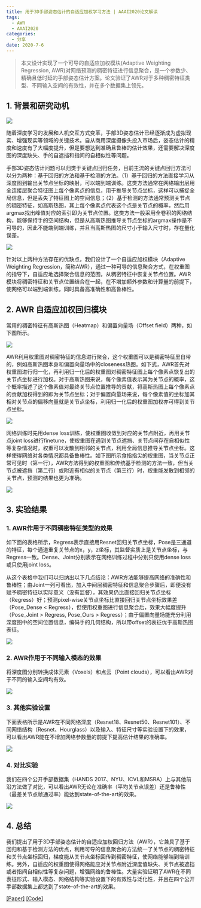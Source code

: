 ```yaml
---
title: 用于3D手部姿态估计的自适应加权学习方法 | AAAI2020论文解读
tags:
  - AWR
  - AAAI2020
categories:
  - 分享
date: 2020-7-6
---
```

> 本文设计实现了一个可导的自适应加权模块(Adaptive Weighting Regression, AWR)对网络预测的稠密特征进行信息聚合，是一个参数少、精确且低时延的手部姿态估计方案。论文验证了AWR对于多种稠密特征类型、不同输入空间的有效性，并在多个数据集上领先。

<!--more-->

## 1. 背景和研究动机

![](https://cdn.jsdelivr.net/gh/Elody-07/PicBed/20200706184422.png)

 随着深度学习的发展和人机交互方式变革，手部3D姿态估计已经逐渐成为虚拟现实、增强现实等领域的关键技术。自从商用深度摄像头投入市场后，姿态估计的精度和速度有了大幅度提升，但是要想达到准确且鲁棒的估计效果，还需要解决深度图的深度缺失、手的自遮挡和指间的自相似性等问题。

 手部3D姿态估计问题可以归类于关键点回归任务，目前主流的关键点回归方法可以分为两种：基于回归的方法和基于检测的方法。（1）基于回归的方法直接学习从深度图到输出关节点坐标的映射，可以端到端训练。这类方法通常在网络输出层用全连接层聚合特征图上每个像素点的信息，用于推导关节点坐标，这样可以捕捉全局信息，但是丢失了特征图上的空间信息；（2）基于检测的方法通常预测关节点的稠密特征，如高斯热图，其上每个像素点代表这个点是关节点的概率，然后用argmax找出峰值对应的索引即为关节点位置。这类方法一般采用全卷积的网络结构，能够保持手的空间结构，但是从高斯热图推导关节点坐标的argmax操作是不可导的，因此不能端到端训练，并且当高斯热图的尺寸小于输入尺寸时，存在量化误差。

 ![](https://cdn.jsdelivr.net/gh/Elody-07/PicBed/20200706185454.png)

针对以上两种方法存在的优缺点，我们设计了一个自适应加权模块（Adaptive Weighting Regression，简称AWR），通过一种可导的信息聚合方式，在权重图的指导下，自适应地选择聚合信息的范围，从稠密特征中恢复关节点位置。AWR模块将稠密特征和关节点位置结合在一起，在不增加额外参数和计算量的前提下，使网络可以端到端训练，同时具备高准确性和高鲁棒性。

## 2. AWR 自适应加权回归模块

常用的稠密特征有高斯热图（Heatmap）和偏置向量场（Offset field）两种，如下图所示。

![](https://cdn.jsdelivr.net/gh/Elody-07/PicBed/20200706185558.png)

AWR利用权重图对稠密特征的信息进行聚合，这个权重图可以是稠密特征里自带的，例如高斯热图本身和偏置向量场中的closeness热图。如下式，AWR首先对权重图进行归一化，再利用归一化后的权重图对稠密特征图上每个像素点恢复出的关节点坐标进行加权。对于高斯热图来说，每个像素值表示其为关节点的概率，这个概率描述了这个像素值对最终关节点位置推导的贡献，将高斯热图上每个像素点的贡献加权得到的即为关节点坐标；对于偏置向量场来说，每个像素值的坐标加其相对关节点的偏移向量就是关节点坐标，利用归一化后的权重图加权亦可得到关节点坐标。

![](https://cdn.jsdelivr.net/gh/Elody-07/PicBed/20200706185621.png)

网络训练时先用dense loss训练，使权重图收敛到对应的关节点附近，再用关节点joint loss进行finetune，使权重图在遇到关节点遮挡、关节点间存在自相似性等复杂情况时，权重可以发散到相邻的关节点，利用全局信息推导关节点坐标。这样使得网络对各类情况都具备鲁棒性。如下图所示食指指尖的权重图，当关节点正常可见时（第一行），AWR方法得到的权重图和传统基于检测的方法一致，但当关节点被遮挡（第二行）或附近有相似的关节点（第三行）时，权重能发散到相邻的关节点，预测的结果也更为准确。

![](https://cdn.jsdelivr.net/gh/Elody-07/PicBed/20200706185649.png)

## 3. 实验结果

### 1. AWR作用于不同稠密特征类型的效果
如下面的表格所示，Regress表示直接用Resnet回归关节点坐标，Pose是三通道的特征，每个通道重复关节点的x，y，z坐标，其监督实质上是关节点坐标，与Regress一致。Dense、Joint分别表示在网络训练过程中分别只使用dense loss或只使用joint loss。

从这个表格中我们可以归纳出以下几点结论：AWR方法能够提高网络的准确性和鲁棒性；由Joint一列可看出，加入中间层稠密特征和信息聚合步骤后，即便没有赋予稠密特征以实际意义（没有监督），其效果仍比直接回归关节点坐标（Regress）好；预测pixel-wise关节点坐标比直接回归关节点坐标效果差（Pose_Dense < Regress），但使用权重图进行信息聚合后，效果大幅度提升（Pose_Joint > Regress, Pose_Ours > Regress）；由于偏置向量场能充分利用深度图中的空间位置信息，编码手的几何结构，所以带offset的表征优于高斯热图表征。

![](https://cdn.jsdelivr.net/gh/Elody-07/PicBed/20200706185730.png)

### 2. AWR作用于不同输入模态的效果

将深度图分别转换成体元素（Voxels）和点云（Point clouds），可以看出AWR对于不同的输入空间均有效。

![](https://cdn.jsdelivr.net/gh/Elody-07/PicBed/20200706185845.png)

### 3. 其他实验设置

下面表格所示是AWR在不同网络深度（Resnet18、Resnet50、Resnet101）、不同网络结构（Resnet、Hourglass）以及输入、特征尺寸等实验设置下的效果，可以看出AWR能在不增加网络参数量的前提下提高估计结果的准确率。

![](https://cdn.jsdelivr.net/gh/Elody-07/PicBed/20200706185925.png)

### 4. 对比实验

我们在四个公开手部数据集（HANDS 2017、NYU、ICVL和MSRA）上与其他前沿方法做了对比，可以看出AWR无论在准确率（平均关节点误差）还是鲁棒性（最差关节点帧通过率）能达到state-of-the-art的效果。

![](https://cdn.jsdelivr.net/gh/Elody-07/PicBed/20200706190023.png)

## 4. 总结

我们提出了用于3D手部姿态估计的自适应加权回归方法（AWR），它兼具了基于回归和基于检测方法的优点，利用可导的信息聚合的方法统一了关节点的稠密特征和关节点坐标回归，梯度能从关节点坐标回传到稠密特征，使网络能够端到端训练。另外，自适应的权重图使得网络能应对关节点附近深度值缺失、关节点被遮挡或者指间自相似性等复杂问题，增强网络的鲁棒性。大量实验证明了AWR在不同表征形式、输入模态、网络结构等实验设置下的有效性与泛化性，并且在四个公开手部数据集上都达到了state-of-the-art的效果。

[[Paper]](https://www.aaai.org//Papers//AAAI//2020GB//AAAI-HuangW.4059.pdf)
[[Code]](https://github.com/Elody-07/AWR-Adaptive-Weighting-Regression/edit/master/README.md)